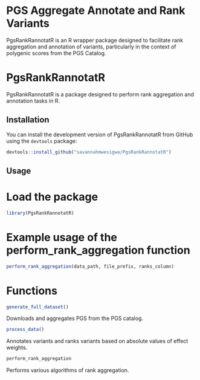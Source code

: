 # PGS Aggregate Annotate and Rank Variants
PgsRankRannotatR is an R wrapper package designed to facilitate rank aggregation and annotation of variants, particularly in the context of polygenic scores from the PGS Catalog.
# PgsRankRannotatR

PgsRankRannotatR is a package designed to perform rank aggregation and annotation tasks in R.

## Installation

You can install the development version of PgsRankRannotatR from GitHub using the `devtools` package:

```R
devtools::install_github("savannahmwesigwa/PgsRankRannotatR")
```

## Usage
# Load the package
```R
library(PgsRankRannotatR)
```

# Example usage of the perform_rank_aggregation function
```R
perform_rank_aggregation(data_path, file_prefix, ranks_column)
```
# Functions
```R
generate_full_dataset()
```
Downloads and aggregates PGS from the PGS catalog.
```R
process_data()
```
Annotates variants and ranks variants based on absolute values of effect weights.

```R
perform_rank_aggregation
```
Performs various algorithms of rank aggregation.
